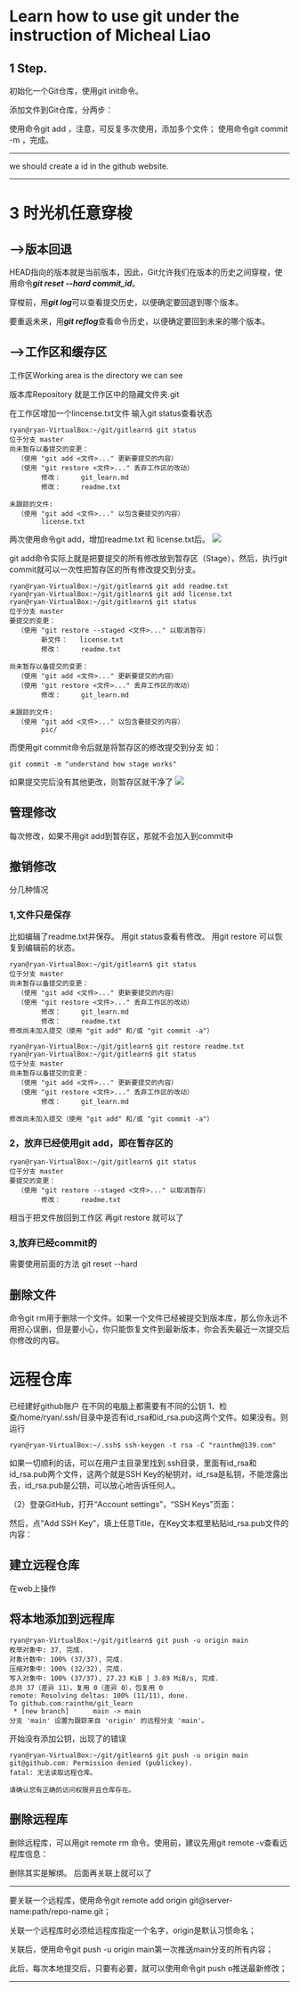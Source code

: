 # Learn how to use git under the instruction of Micheal Liao

## 1 Step.
初始化一个Git仓库，使用git init命令。

添加文件到Git仓库，分两步：

使用命令git add <file>，注意，可反复多次使用，添加多个文件；
使用命令git commit -m <message>，完成。

***
we should create a id in the github website.
***
# 3 时光机任意穿梭
## -->版本回退
HEAD指向的版本就是当前版本，因此，Git允许我们在版本的历史之间穿梭，使用命令***git reset --hard commit_id***。

穿梭前，用***git log***可以查看提交历史，以便确定要回退到哪个版本。

要重返未来，用***git reflog***查看命令历史，以便确定要回到未来的哪个版本。

## -->工作区和缓存区
工作区Working area
is the directory we can see 

版本库Repository
就是工作区中的隐藏文件夹.git

在工作区增加一个lincense.txt文件
输入git status查看状态
```
ryan@ryan-VirtualBox:~/git/gitlearn$ git status
位于分支 master
尚未暂存以备提交的变更：
  （使用 "git add <文件>..." 更新要提交的内容）
  （使用 "git restore <文件>..." 丢弃工作区的改动）
        修改：     git_learn.md
        修改：     readme.txt

未跟踪的文件:
  （使用 "git add <文件>..." 以包含要提交的内容）
        license.txt
```
两次使用命令git add，增加readme.txt 和 license.txt后。
![](../gitlearn/pic/0.jpeg)

git add命令实际上就是把要提交的所有修改放到暂存区（Stage），然后，执行git commit就可以一次性把暂存区的所有修改提交到分支。

```
ryan@ryan-VirtualBox:~/git/gitlearn$ git add readme.txt
ryan@ryan-VirtualBox:~/git/gitlearn$ git add license.txt 
ryan@ryan-VirtualBox:~/git/gitlearn$ git status
位于分支 master
要提交的变更：
  （使用 "git restore --staged <文件>..." 以取消暂存）
        新文件：   license.txt
        修改：     readme.txt

尚未暂存以备提交的变更：
  （使用 "git add <文件>..." 更新要提交的内容）
  （使用 "git restore <文件>..." 丢弃工作区的改动）
        修改：     git_learn.md

未跟踪的文件:
  （使用 "git add <文件>..." 以包含要提交的内容）
        pic/
```

而使用git commit命令后就是将暂存区的修改提交到分支
如：
```
git commit -m "understand how stage works"
```
如果提交完后没有其他更改，则暂存区就干净了
![](pic/1.jpeg)
## 管理修改
每次修改，如果不用git add到暂存区，那就不会加入到commit中

## 撤销修改
分几种情况
### 1,文件只是保存
比如编辑了readme.txt并保存。
用git status查看有修改。
用git restore 可以恢复到编辑前的状态。
```
ryan@ryan-VirtualBox:~/git/gitlearn$ git status
位于分支 master
尚未暂存以备提交的变更：
  （使用 "git add <文件>..." 更新要提交的内容）
  （使用 "git restore <文件>..." 丢弃工作区的改动）
        修改：     git_learn.md
        修改：     readme.txt
修改尚未加入提交（使用 "git add" 和/或 "git commit -a"）
```
```
ryan@ryan-VirtualBox:~/git/gitlearn$ git restore readme.txt
ryan@ryan-VirtualBox:~/git/gitlearn$ git status
位于分支 master
尚未暂存以备提交的变更：
  （使用 "git add <文件>..." 更新要提交的内容）
  （使用 "git restore <文件>..." 丢弃工作区的改动）
        修改：     git_learn.md

修改尚未加入提交（使用 "git add" 和/或 "git commit -a"）
```
### 2，放弃已经使用git add，即在暂存区的
```
ryan@ryan-VirtualBox:~/git/gitlearn$ git status
位于分支 master
要提交的变更：
  （使用 "git restore --staged <文件>..." 以取消暂存）
        修改：     readme.txt
```
相当于把文件放回到工作区
再git restore <file>就可以了
### 3,放弃已经commit的
需要使用前面的方法
git reset --hard <id>

## 删除文件
命令git rm用于删除一个文件。如果一个文件已经被提交到版本库，那么你永远不用担心误删，但是要小心，你只能恢复文件到最新版本，你会丢失最近一次提交后你修改的内容。

# 远程仓库
已经建好github账户
在不同的电脑上都需要有不同的公钥
1、检查/home/ryan/.ssh/目录中是否有id_rsa和id_rsa.pub这两个文件。如果没有。则运行
```
ryan@ryan-VirtualBox:~/.ssh$ ssh-keygen -t rsa -C "rainthm@139.com"
```
如果一切顺利的话，可以在用户主目录里找到.ssh目录，里面有id_rsa和id_rsa.pub两个文件，这两个就是SSH Key的秘钥对，id_rsa是私钥，不能泄露出去，id_rsa.pub是公钥，可以放心地告诉任何人。

（2）登录GitHub，打开“Account settings”，“SSH Keys”页面：

然后，点“Add SSH Key”，填上任意Title，在Key文本框里粘贴id_rsa.pub文件的内容：

## 建立远程仓库
在web上操作

## 将本地添加到远程库
```
ryan@ryan-VirtualBox:~/git/gitlearn$ git push -u origin main
枚举对象中: 37, 完成.
对象计数中: 100% (37/37), 完成.
压缩对象中: 100% (32/32), 完成.
写入对象中: 100% (37/37), 27.23 KiB | 3.89 MiB/s, 完成.
总共 37（差异 11），复用 0（差异 0），包复用 0
remote: Resolving deltas: 100% (11/11), done.
To github.com:rainthm/git_learn
 * [new branch]      main -> main
分支 'main' 设置为跟踪来自 'origin' 的远程分支 'main'。
```
开始没有添加公钥，出现了的错误 
```
ryan@ryan-VirtualBox:~/git/gitlearn$ git push -u origin main
git@github.com: Permission denied (publickey).
fatal: 无法读取远程仓库。

请确认您有正确的访问权限并且仓库存在。
```
## 删除远程库
删除远程库，可以用git remote rm <name>命令。使用前，建议先用git remote -v查看远程库信息：

删除其实是解绑。
后面再关联上就可以了

---
要关联一个远程库，使用命令git remote add origin git@server-name:path/repo-name.git；

关联一个远程库时必须给远程库指定一个名字，origin是默认习惯命名；

关联后，使用命令git push -u origin main第一次推送main分支的所有内容；

此后，每次本地提交后，只要有必要，就可以使用命令git push o推送最新修改；

---

#         